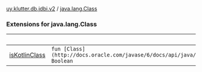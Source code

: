 [uy.klutter.db.jdbi.v2](../index.md) / [java.lang.Class](.)


### Extensions for java.lang.Class

|&nbsp;|&nbsp;|
|---|---|
| [isKotlinClass](is-kotlin-class.md) | `fun [Class](http://docs.oracle.com/javase/6/docs/api/java/lang/Class.html)&lt;*&gt;.isKotlinClass(): Boolean` |
